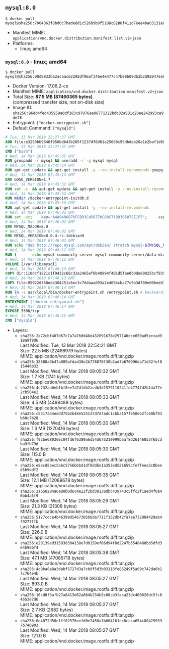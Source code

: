 ## `mysql:8.0`

```console
$ docker pull mysql@sha256:7004063f8bd0c7bade8d1c526b9b8f5188c8288f411d76ee4ba83131e00c6f02
```

-	Manifest MIME: `application/vnd.docker.distribution.manifest.list.v2+json`
-	Platforms:
	-	linux; amd64

### `mysql:8.0` - linux; amd64

```console
$ docker pull mysql@sha256:00d9833ba2acaac62292df96af346e4e477c47be8b09db3b2d92047ea9843c42
```

-	Docker Version: 17.06.2-ce
-	Manifest MIME: `application/vnd.docker.distribution.manifest.v2+json`
-	Total Size: **87.5 MB (87460365 bytes)**  
	(compressed transfer size, not on-disk size)
-	Image ID: `sha256:96dd4fed435959a0df283c97076ea08771322bdb02a981c20ee242993ce9de78`
-	Entrypoint: `["docker-entrypoint.sh"]`
-	Default Command: `["mysqld"]`

```dockerfile
# Tue, 13 Mar 2018 22:27:37 GMT
ADD file:e3250bb9848f956bdb43b205f1237df0d81a25088c95dbdeb20a1e2baf1d884f in / 
# Tue, 13 Mar 2018 22:27:37 GMT
CMD ["bash"]
# Wed, 14 Mar 2018 07:45:05 GMT
RUN groupadd -r mysql && useradd -r -g mysql mysql
# Wed, 14 Mar 2018 07:45:14 GMT
RUN apt-get update && apt-get install -y --no-install-recommends gnupg dirmngr && rm -rf /var/lib/apt/lists/*
# Wed, 14 Mar 2018 07:45:14 GMT
ENV GOSU_VERSION=1.7
# Wed, 14 Mar 2018 07:45:52 GMT
RUN set -x 	&& apt-get update && apt-get install -y --no-install-recommends ca-certificates wget && rm -rf /var/lib/apt/lists/* 	&& wget -O /usr/local/bin/gosu "https://github.com/tianon/gosu/releases/download/$GOSU_VERSION/gosu-$(dpkg --print-architecture)" 	&& wget -O /usr/local/bin/gosu.asc "https://github.com/tianon/gosu/releases/download/$GOSU_VERSION/gosu-$(dpkg --print-architecture).asc" 	&& export GNUPGHOME="$(mktemp -d)" 	&& gpg --keyserver ha.pool.sks-keyservers.net --recv-keys B42F6819007F00F88E364FD4036A9C25BF357DD4 	&& gpg --batch --verify /usr/local/bin/gosu.asc /usr/local/bin/gosu 	&& rm -rf "$GNUPGHOME" /usr/local/bin/gosu.asc 	&& chmod +x /usr/local/bin/gosu 	&& gosu nobody true 	&& apt-get purge -y --auto-remove ca-certificates wget
# Wed, 14 Mar 2018 07:45:53 GMT
RUN mkdir /docker-entrypoint-initdb.d
# Wed, 14 Mar 2018 07:45:58 GMT
RUN apt-get update && apt-get install -y --no-install-recommends 		pwgen 		openssl 		perl 	&& rm -rf /var/lib/apt/lists/*
# Wed, 14 Mar 2018 07:46:02 GMT
RUN set -ex; 	key='A4A9406876FCBD3C456770C88C718D3B5072E1F5'; 	export GNUPGHOME="$(mktemp -d)"; 	gpg --keyserver ha.pool.sks-keyservers.net --recv-keys "$key"; 	gpg --export "$key" > /etc/apt/trusted.gpg.d/mysql.gpg; 	rm -rf "$GNUPGHOME"; 	apt-key list > /dev/null
# Wed, 14 Mar 2018 07:46:02 GMT
ENV MYSQL_MAJOR=8.0
# Wed, 14 Mar 2018 07:46:02 GMT
ENV MYSQL_VERSION=8.0.4-rc-1debian9
# Wed, 14 Mar 2018 07:46:03 GMT
RUN echo "deb http://repo.mysql.com/apt/debian/ stretch mysql-${MYSQL_MAJOR}" > /etc/apt/sources.list.d/mysql.list
# Wed, 14 Mar 2018 07:46:12 GMT
RUN { 		echo mysql-community-server mysql-community-server/data-dir select ''; 		echo mysql-community-server mysql-community-server/root-pass password ''; 		echo mysql-community-server mysql-community-server/re-root-pass password ''; 		echo mysql-community-server mysql-community-server/remove-test-db select false; 	} | debconf-set-selections 	&& apt-get update && apt-get install -y mysql-community-client-core="${MYSQL_VERSION}" mysql-community-server-core="${MYSQL_VERSION}" && rm -rf /var/lib/apt/lists/* 	&& rm -rf /var/lib/mysql && mkdir -p /var/lib/mysql /var/run/mysqld 	&& chown -R mysql:mysql /var/lib/mysql /var/run/mysqld 	&& chmod 777 /var/run/mysqld
# Wed, 14 Mar 2018 07:46:12 GMT
VOLUME [/var/lib/mysql]
# Wed, 14 Mar 2018 07:46:13 GMT
COPY dir:110dcf1221c1f9432c68c32a2465ef0b40994f401d5fae0b0de80025bcf839a5 in /etc/mysql/ 
# Wed, 14 Mar 2018 07:46:13 GMT
COPY file:05922d368ede304251c6ec3c7ddaaad93a2e4694cba77c9b3df80e006edd7b0e in /usr/local/bin/ 
# Wed, 14 Mar 2018 07:46:14 GMT
RUN ln -s usr/local/bin/docker-entrypoint.sh /entrypoint.sh # backwards compat
# Wed, 14 Mar 2018 07:46:14 GMT
ENTRYPOINT ["docker-entrypoint.sh"]
# Wed, 14 Mar 2018 07:46:14 GMT
EXPOSE 3306/tcp
# Wed, 14 Mar 2018 07:46:15 GMT
CMD ["mysqld"]
```

-	Layers:
	-	`sha256:2a72cbf407d67c7a7a76dd48e432091678e297140dce050ad5eccad918a9f8d6`  
		Last Modified: Tue, 13 Mar 2018 22:54:21 GMT  
		Size: 22.5 MB (22488979 bytes)  
		MIME: application/vnd.docker.image.rootfs.diff.tar.gzip
	-	`sha256:38680a9b47a889afdad30e2b778870f30b2adfb670996da71d32fef815446b32`  
		Last Modified: Wed, 14 Mar 2018 08:05:32 GMT  
		Size: 1.7 KB (1741 bytes)  
		MIME: application/vnd.docker.image.rootfs.diff.tar.gzip
	-	`sha256:4c732aa0eb1bf8ee7a7dfdb2acdb3d1579110241fe47747d2b14a77e2cb504e2`  
		Last Modified: Wed, 14 Mar 2018 08:05:33 GMT  
		Size: 4.5 MB (4498488 bytes)  
		MIME: application/vnd.docker.image.rootfs.diff.tar.gzip
	-	`sha256:c5317a34eddd75b2b48e525137d7d7adc1cbba157fe58eb2fc60bf93b68c7b28`  
		Last Modified: Wed, 14 Mar 2018 08:05:30 GMT  
		Size: 1.3 MB (1270416 bytes)  
		MIME: application/vnd.docker.image.rootfs.diff.tar.gzip
	-	`sha256:f92be680366c04fd6f6389a6d54d675219999b5af8d26146855f65cdba9fb79d`  
		Last Modified: Wed, 14 Mar 2018 08:05:30 GMT  
		Size: 115.0 B  
		MIME: application/vnd.docker.image.rootfs.diff.tar.gzip
	-	`sha256:e8ecd8bec5abc5756bbbd1df8ddbe1a353ed521659cfeffeea3c0beed5b9edf2`  
		Last Modified: Wed, 14 Mar 2018 08:05:35 GMT  
		Size: 12.1 MB (12089678 bytes)  
		MIME: application/vnd.docker.image.rootfs.diff.tar.gzip
	-	`sha256:2a650284a6a80b0d6c4e22f2bd30138dbc439743c5ffc2f1aed4f0a46bb4a5f9`  
		Last Modified: Wed, 14 Mar 2018 08:05:29 GMT  
		Size: 21.3 KB (21308 bytes)  
		MIME: application/vnd.docker.image.rootfs.diff.tar.gzip
	-	`sha256:5127cdce4b46399d5467305b6da7711f152db42fa7ee732904420ab4f9277ffb`  
		Last Modified: Wed, 14 Mar 2018 08:05:27 GMT  
		Size: 226.0 B  
		MIME: application/vnd.docker.image.rootfs.diff.tar.gzip
	-	`sha256:e20139ed315938304138e7d0159ef66d94f8d2247b5548480bb5dfd3e4b98bf4`  
		Last Modified: Wed, 14 Mar 2018 08:05:38 GMT  
		Size: 47.1 MB (47085718 bytes)  
		MIME: application/vnd.docker.image.rootfs.diff.tar.gzip
	-	`sha256:4c9ba8a8a3dabf5727d3a7cb9f5d3b03118fe85249f5a09c742da6b17c764e4b`  
		Last Modified: Wed, 14 Mar 2018 08:05:27 GMT  
		Size: 893.0 B  
		MIME: application/vnd.docker.image.rootfs.diff.tar.gzip
	-	`sha256:16cd0f3afb27a8413d82a864b234b5c00cb3faca23dc460620dc5fc64653e7d6`  
		Last Modified: Wed, 14 Mar 2018 08:05:27 GMT  
		Size: 2.7 KB (2682 bytes)  
		MIME: application/vnd.docker.image.rootfs.diff.tar.gzip
	-	`sha256:0e4872d58e1ff02576eefd0e7450a1b664161cc6ccca654c804299337b740903`  
		Last Modified: Wed, 14 Mar 2018 08:05:27 GMT  
		Size: 121.0 B  
		MIME: application/vnd.docker.image.rootfs.diff.tar.gzip
